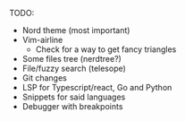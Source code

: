 TODO:

- Nord theme (most important)
- Vim-airline
  - Check for a way to get fancy triangles
- Some files tree (nerdtree?)
- File/fuzzy search (telesope)
- Git changes
- LSP for Typescript/react, Go and Python
- Snippets for said languages
- Debugger with breakpoints
